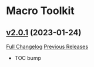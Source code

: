 # Macro Toolkit

## [v2.0.1](https://github.com/Numynum/MacroToolkit/tree/v2.0.1) (2023-01-24)
[Full Changelog](https://github.com/Numynum/MacroToolkit/compare/v2.0.0...v2.0.1) [Previous Releases](https://github.com/Numynum/MacroToolkit/releases)

- TOC bump  
